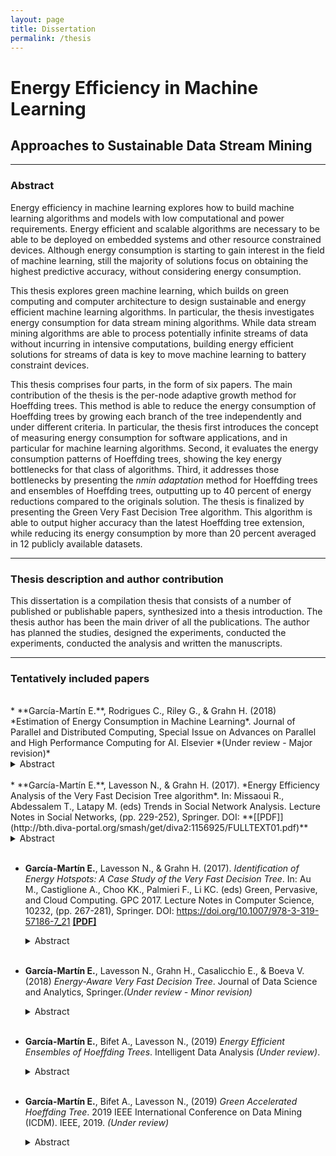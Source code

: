 ```yaml
---
layout: page
title: Dissertation
permalink: /thesis
---
```


# Energy Efficiency in Machine Learning
## Approaches to Sustainable Data Stream Mining

---
### Abstract

Energy efficiency in machine learning explores how to build machine learning algorithms and models with low computational and power requirements.
Energy efficient and scalable algorithms are necessary to be able to be deployed on embedded systems and other resource constrained devices.
Although energy consumption is starting to gain interest in the field of machine learning, still the majority of solutions focus on obtaining the highest predictive accuracy, without considering energy consumption.

This thesis explores green machine learning, which builds on green computing and computer architecture to design sustainable and energy efficient machine learning algorithms.
In particular, the thesis investigates energy consumption for data stream mining algorithms.
While data stream mining algorithms are able to process potentially infinite streams of data without incurring in intensive computations, building energy efficient solutions for streams of data is key to move machine learning to battery constraint devices.

This thesis comprises four parts, in the form of six papers.
The main contribution of the thesis is the per-node adaptive growth method for Hoeffding trees. This method is able to reduce the energy consumption of Hoeffding trees by growing each branch of the tree independently and under different criteria.
In particular, the thesis first introduces the concept of measuring energy consumption for software applications, and in particular for machine learning algorithms.
Second, it evaluates the energy consumption patterns of Hoeffding trees, showing the key energy bottlenecks for that class of algorithms.
Third, it addresses those bottlenecks by presenting the *nmin adaptation* method for Hoeffding trees and ensembles of Hoeffding trees, outputting up to 40 percent of energy reductions compared to the originals solution.
The thesis is finalized by presenting the Green Very Fast Decision Tree algorithm. This algorithm is able to output higher accuracy than the latest Hoeffding tree extension, while reducing its energy consumption by more than 20 percent averaged in 12 publicly available datasets.

---
### Thesis description and author contribution
This dissertation is a compilation thesis that consists of a number of published or publishable papers, synthesized into a thesis introduction.
The thesis author has been the main driver of all the publications. The author has planned the studies, designed the experiments, conducted the experiments, conducted the analysis and written the manuscripts.

---


### Tentatively included papers   
<br/>
* **García-Martín E.**, Rodrigues C., Riley G., & Grahn H.  (2018)  *Estimation of Energy Consumption in Machine Learning*. Journal of Parallel and Distributed Computing, Special Issue on Advances on Parallel and High Performance Computing for AI. Elsevier *(Under review - Major revision)*
  <details>
  <summary>Abstract</summary>

  Energy consumption has been widely studied in the computer architecture field for decades. While the adoption of energy as a metric in machine learning is emerging, the majority of research is still primarily focused on obtaining high levels of accuracy without any computational constraint. We believe that one of the reasons for this lack of interest is due to their lack of familiarity with approaches to evaluate energy consumption. To address this challenge, we present a review of the different approaches to estimate energy consumption in general and machine learning applications in particular. Our goal is to provide useful guidelines to the machine learning community giving them the fundamental knowledge to use and build specific energy estimation methods for machine learning algorithms. We also present the latest software tools that gives energy estimation values, together with two use cases that enhance the study of energy consumption in machine learning.
  </details><br/>
* **García-Martín E.**, Lavesson N., & Grahn H. (2017).  *Energy Efficiency Analysis of the Very Fast Decision Tree algorithm*. In: Missaoui R., Abdessalem T., Latapy M. (eds) Trends in Social Network Analysis. Lecture Notes in Social Networks, (pp. 229-252), Springer. DOI: <https://doi.org/10.1007/978-3-319-53420-6_10>   **[[PDF]](http://bth.diva-portal.org/smash/get/diva2:1156925/FULLTEXT01.pdf)**
  <details>
  <summary>Abstract</summary>
  Data mining algorithms are usually designed to optimize a trade-off between predictive accuracy and computational efficiency. This paper introduces energy consumption and energy efficiency as important factors to consider during data
  mining algorithm analysis and evaluation. We conducted an experiment to illustrate how energy consumption and accuracy are affected when varying the parameters of the Very Fast Decision Tree (VFDT) algorithm. These results are compared with a theoretical analysis on the algorithm, indicating that energy consumption is affected by the parameters design and that it can be reduced significantly while maintaining accuracy.
  </details><br/>

* **García-Martín E.**, Lavesson N., & Grahn H. (2017). *Identification of Energy Hotspots: A Case Study of the Very Fast Decision Tree*.  In: Au M., Castiglione A., Choo KK., Palmieri F., Li KC. (eds) Green, Pervasive, and Cloud Computing. GPC 2017. Lecture Notes in Computer Science, 10232, (pp. 267-281), Springer. DOI: <https://doi.org/10.1007/978-3-319-57186-7_21> **[[PDF]](http://bth.diva-portal.org/smash/get/diva2:1156958/FULLTEXT01.pdf)**
  <details>
  <summary>Abstract</summary>
  Large-scale data centers account for a significant share of
  the energy consumption in many countries. Machine learning technology requires intensive workloads and thus drives requirements for lots of
  power and cooling capacity in data centers. It is time to explore green
  machine learning. The aim of this paper is to profile a machine learning
  algorithm with respect to its energy consumption and to determine the
  causes behind this consumption. The first scalable machine learning algorithm able to handle large volumes of streaming data is the Very Fast
  Decision Tree (VFDT), which outputs competitive results in comparison
  to algorithms that analyze data from static datasets. Our objectives are
  to: (i) establish a methodology that profiles the energy consumption of
  decision trees at the function level, (ii) apply this methodology in an experiment to obtain the energy consumption of the VFDT, (iii) conduct
  a fine-grained analysis of the functions that consume most of the energy,
  providing an understanding of that consumption, (iv) analyze how different parameter settings can significantly reduce the energy consumption.
  The results show that by addressing the most energy intensive part of
  the VFDT, the energy consumption can be reduced up to a 74.3%
  </details><br/>


* **García-Martín E.**, Lavesson N., Grahn H., Casalicchio E., & Boeva V. (2018)  *Energy-Aware Very Fast Decision Tree*. Journal of Data Science and Analytics, Springer.*(Under review - Minor revision)*
  <details>
  <summary>Abstract</summary>
  Recently machine learning researchers are designing algorithms that can run in embedded and mobile devices, which introduces additional constraints compared to traditional algorithm design approaches.
  One of these constraints is energy consumption, which directly translates to battery capacity for these devices.
  Streaming algorithms, such as the Very Fast Decision Tree (VFDT), are designed to run in such devices due to their high velocity and low memory requirements. However, they have not been designed with an energy efficiency focus.
  This paper addresses this challenge by presenting the nmin adaptation method, which reduces the energy consumption of the VFDT algorithm with only minor effects on accuracy.
  nmin adaptation allows the algorithm to grow faster in those branches where there is more confidence to create a split, and delays the split on the less confident branches. This removes unnecessary computations related to checking for splits but maintains similar levels of accuracy.
  We have conducted extensive experiments on 29 public datasets, showing that the VFDT with nmin adaptation consumes up to 31% less energy than the original VFDT, and up to 96% less energy than the CVFDT (VFDT adapted for concept drift scenarios), trading off up to 1.7 percent of accuracy.
  </details><br/>


* **García-Martín E.**, Bifet A., Lavesson N., (2019) *Energy Efficient Ensembles of Hoeffding Trees*. Intelligent Data Analysis *(Under review)*.
  <details>
  <summary>Abstract</summary>

  Energy consumption reduction has been an increasing trend in machine
  learning over the past few years due to its socio-ecological importance. In new challenging areas such as edge computing, energy consumption and predictive accuracy are key variables during algorithm design and implementation. State-of- the-art stream mining algorithms are able to create highly accurate predictions in real-time while adhering to low computational requirements to run in edge devices. This is the case of ensembles of Hoeffding trees. While these algorithms obtain high levels of accuracy, that is done at a substantial energy cost. This paper introduces the nmin adaptation method to ensembles of Hoeffding tree algorithms,
  to further reduce their energy consumption without sacrificing accuracy. We have evaluated the energy efficiency and accuracy of the nmin adaptation
  method on five different ensembles of Hoeffding trees under 11 publicly available datasets.
  The results show that we are able to reduce the energy consumption significantly,
  by 21 % on average, affecting accuracy by less than one percent on average.

  </details><br/>

* **García-Martín E.**, Bifet A., Lavesson N., (2019) *Green Accelerated Hoeffding Tree*. 2019 IEEE International Conference on Data Mining (ICDM). IEEE, 2019. *(Under review)*
  <details>
  <summary>Abstract</summary>
  Stream mining algorithms are able to produce highly accurate models in real time, without strong computational demands. This is the case of the Hoeffding tree algorithm. Recent extensions to this algorithm focus on increasing predictive accuracy, but at the cost of a higher energy consumption. This paper presents the Green Accelerated Hoeffding Tree (GAHT) algorithm, which is able to achieve same levels of accuracy as the latest Hoeffding tree extension, i.e. Extremely Very Fast Decision Tree (EFDT), while reducing its energy consumption. In particular, the GAHT algorithm is able to reduce the energy consumption of the EFDT by 26 percent, averaged on 12 publicly available datasets, with minimal effect on accuracy.
  </details>
